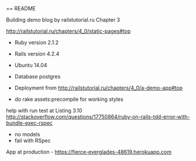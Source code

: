 == README

Building demo blog by railstutorial.ru  Chapter 3

http://railstutorial.ru/chapters/4_0/static-pages#top

* Ruby version 2.1.2

* Rails version 4.2.4

* Ubuntu 14.04

* Database postgres

* Deployment from http://railstutorial.ru/chapters/4_0/a-demo-app#top

- do rake assets:precompile for working styles

help with run test at Listing 3.10
http://stackoverflow.com/questions/17750864/ruby-on-rails-tdd-error-with-bundle-exec-rspec

- no models
- fail with RSpec

App at production - https://fierce-everglades-48619.herokuapp.com


